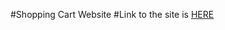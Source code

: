 #Shopping Cart Website
#Link to the site is <a href="https://naavemajid.github.io/shopping-cart/"> HERE<a/>
